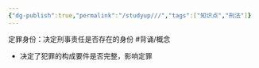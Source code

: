 ```yaml
---
{"dg-publish":true,"permalink":"/studyup///","tags":["知识点","刑法"]}
---
```


定罪身份：决定刑事责任是否存在的身份 #背诵/概念 
- 决定了犯罪的构成要件是否完整，影响定罪